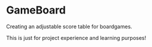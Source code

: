# GameBoard
Creating an adjustable score table for boardgames.

This is just for project experience and learning purposes!
